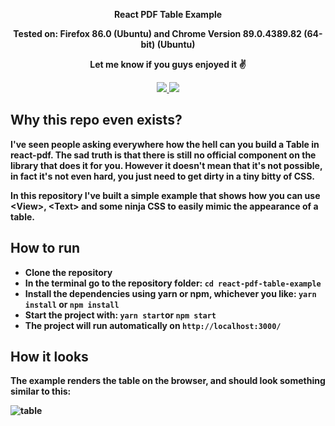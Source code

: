 <p align="center">
  <p align="center"><b>React PDF Table Example<b></p>
    <p align="center"><b>Tested on:</b> Firefox 86.0 (Ubuntu) and Chrome Version 89.0.4389.82 (64-bit) (Ubuntu) <p/>
  <p align="center">Let me know if you guys enjoyed it ✌️ </p>
  <p align="center">
    <a href="https://github.com/diegomura/react-pdf/blob/master/LICENSE">
      <img src="https://img.shields.io/github/license/diegomura/react-pdf.svg" />
    </a>
    <a href="https://github.com/prettier/prettier">
      <img src="https://img.shields.io/badge/styled_with-prettier-ff69b4.svg" />
    </a>    
  </p>
</p>

## Why this repo even exists?

I've seen people asking everywhere how the hell can you build a Table in react-pdf. The sad truth is that there is still no official component on the library that does it for you. However it doesn't mean that it's not possible, in fact it's not even hard, you just need to get dirty in a tiny bitty of CSS.

In this repository I've built a simple example that shows how you can use \<View\>, \<Text\> and some ninja CSS to easily mimic the appearance of a table.

## How to run

- Clone the repository
- In the terminal go to the repository folder: `cd react-pdf-table-example`
- Install the dependencies using yarn or npm, whichever you like: `yarn install` or `npm install`
- Start the project with: `yarn start`or `npm start`
- The project will run automatically on `http://localhost:3000/`

## How it looks
<p>The example renders the table on the browser, and should look something similar to this:</p>

![table](https://i.imgur.com/Uy9sQYl.png, "Table Example")

